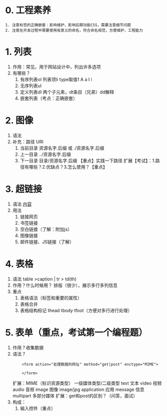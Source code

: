# 0. 工程素养
	1. 注意标签的正确嵌套：影响维护，影响后期功能CSS，需要注意细节问题
	2. 注意在开发过程中需要使用有意义的命名，符合命名规范，方便维护，工程能力

# 1. 列表
1. 作用：常见，用于网站设计中，列出许多选项
2. 有哪些？
	1. 有序列表ol    列表项li  type取值1 A a I i
	2. 无序列表ul
	3. 定义列表dl 两个子元素，dt条目（兄弟）dd解释
	4. 嵌套列表（考点：正确嵌套）

# 2. 图像
1. 语法
2. 补充：路径 URI
	1. 当前目录 资源名字.后缀 或  ./资源名字.后缀
	2. 上一目录 ../资源名字.后缀
	3. 下一目录 目录/资源名字.后缀
	【重点】实践一下路径
	扩展【考试】：1.路径有哪些？2.优缺点？3.怎么使用？【重点】

# 3. 超链接
1. 语法 <a href="" target="">内容</a>
2. 用法
	1. 链接网页
	2. 书签链接
	3. 空白链接（了解：附加js）
	4. 图像链接
	5. 邮件链接、JS链接（了解）

# 4. 表格
1. 语法 table >caption | tr > td(th)
2. 作用？什么时候用？ 排版（很少），展示多行多列信息
3. 重点
	1. 表格语法（标签和重要的属性）
	2. 表格合并
	3. 表格结构标记 thead tbody tfoot（方便对多行进行处理）

# 5. 表单（重点，考试第一个编程题）
1. 作用？收集数据
2. 语法？
	```
		<form action="处理数据的网址" method="get|post" enctype="MIME">
			
		</form>
	```
	扩展：MIME（标识资源类型） 一级媒体类型/二级类型
		text 文本
		video 视频
		audio 音频
		image 图像  image/jpg
		application 应用
		message 信息
		multipart 多部分媒体
	扩展：get和post的区别？（问答，面试）
3. 构成：
	1. 输入控件（重点）